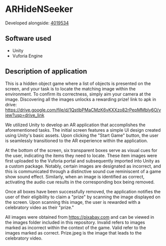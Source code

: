 # ARHideNSeeker
Developed alongside: [4019534](https://github.com/4019534)

## Software used
- Unity
- Vuforia Engine

## Description of application
This is a hidden object game where a list of objects is presented on the screen, and your task is to locate the matching image within the environment. To confirm its correctness, simply aim your camera at the image. Discovering all the images unlocks a rewarding prize!
link to apk in drive: https://drive.google.com/file/d/1QstlbPMaCMzK6vKXXzo82rPepMMbly6O/view?usp=drive_link 

We utilized Unity to develop an AR application that accomplishes the aforementioned tasks. The initial screen features a simple UI design created using Unity's basic assets. Upon clicking the "Start Game" button, the user is seamlessly transitioned to the AR experience within the application.

At the bottom of the screen, six transparent boxes serve as visual cues for the user, indicating the items they need to locate. These item images were first uploaded to the Vuforia portal and subsequently imported into Unity as a custom package. Notably, certain images are designated as incorrect, and this is communicated through a distinctive sound cue reminiscent of a game show sound effect. Similarly, when an image is identified as correct, activating the audio cue results in the corresponding box being removed.

Once all boxes have been successfully removed, the application notifies the user of their eligibility to claim a "prize" by scanning the image displayed on the screen. Upon scanning this image, the user is rewarded with a celebratory video as their "prize."

All images were obtained from https://pixabay.com and can be viewed in the images folder included in this repository. Invalid refers to images marked as incorrect within the context of the game. Valid refer to the images marked as correct. Prize.jpeg is the image that leads to the celebratory video.
